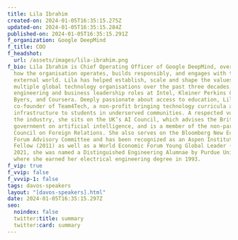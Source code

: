 ```yaml
---
title: Lila Ibrahim
created-on: 2024-01-05T16:35:15.275Z
updated-on: 2024-01-05T16:35:15.284Z
published-on: 2024-01-05T16:35:15.291Z
f_organization: Google DeepMind
f_title: COO
f_headshot:
  url: /assets/images/lila-ibrahim.png
f_bio: Lila Ibrahim is Chief Operating Officer of Google DeepMind, overseeing
  how the organisation operates, builds responsibly, and engages with the
  external world. Lila has helped establish, scale and shape the values of
  multiple global technology organisations over the past three decades, through
  engineering and business leadership roles at Intel, Kleiner Perkins Caufield &
  Byers, and Coursera. Deeply passionate about access to education, Lila is also
  co-founder of Team4Tech, a non-profit bringing technology curricula and
  infrastructure to students in underserved communities. A respected voice of
  the industry, she sits on the UK’s AI Council, which advises the British
  government on artificial intelligence, and is a member of the non-partisan
  Council on Foreign Relations. She also serves on the Bloomberg New Economy
  Forum Advisory Committee and has been recognized as an Aspen Institute Crown
  Fellow (2011) as well as a World Economic Forum Young Global Leader (2007). In
  2021, she was named a Distinguished Engineering Alumnae by Purdue University,
  where she earned her electrical engineering degree in 1993.
f_vip: true
f_vvip: false
f_vvvip-1: false
tags: davos-speakers
layout: "[davos-speakers].html"
date: 2024-01-05T16:35:15.297Z
seo:
  noindex: false
  twitter:title: summary
  twitter:card: summary
---
```

